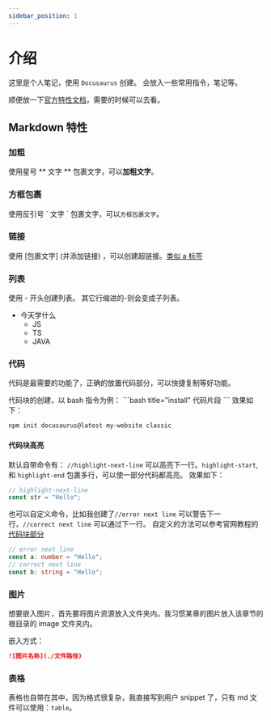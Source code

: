 ```yaml
---
sidebar_position: 1
---
```


# 介绍

这里是个人笔记，使用 `Docusaurus` 创建。 会放入一些常用指令，笔记等。

顺便放一下[官方特性文档](https://www.markdownguide.org/tools/docusaurus/)，需要的时候可以去看。

## Markdown 特性

### 加粗

使用星号 \*\* 文字 \*\* 包裹文字，可以**加粗文字**。

### 方框包裹

使用反引号 \` 文字 \` 包裹文字，可以`方框包裹文字`。

### 链接

使用 \[包裹文字\] \(并添加链接\) ，可以创建超链接。[类似 a 标签](https://developer.mozilla.org/zh-CN/docs/Web/HTML/Element/a)

### 列表

使用 \- 开头创建列表。 其它行缩进的\-则会变成子列表。

- 今天学什么
  - JS
  - TS
  - JAVA

### 代码

代码是最需要的功能了，正确的放置代码部分，可以快捷复制等好功能。

代码块的创建，以 bash 指令为例： \`\`\`bash title="install" 代码片段 \`\`\` 效果如下：

```bash title="install"
npm init docusaurus@latest my-website classic
```

#### 代码块高亮

默认自带命令有：
`//highlight-next-line` 可以高亮下一行。`highlight-start`, 和 `highlight-end` 包裹多行，可以使一部分代码都高亮。
效果如下：

```js title="highlight"
// highlight-next-line
const str = "Hello";
```

也可以自定义命令，比如我创建了`//error next line` 可以警告下一行，`//correct next line` 可以通过下一行。
自定义的方法可以参考官网教程的 [代码块部分](https://docusaurus.io/zh-CN/docs/markdown-features/code-blocks)

```ts title="highlight"
// error next line
const a: number = "Hello";
// correct next line
const b: string = "Hello";
```

### 图片

想要嵌入图片，首先要将图片资源放入文件夹内。我习惯某章的图片放入该章节的根目录的 image 文件夹内。

嵌入方式：

```markdown title="image"
![图片名称](./文件路径)
```

### 表格

表格也自带在其中，因为格式很复杂，我直接写到用户 snippet 了，只有 md 文件可以使用：`table`。
